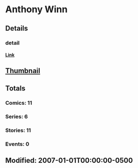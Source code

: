 # Anthony  Winn 
## Details
### detail
#### [Link](http://marvel.com/comics/creators/4526/anthony_winn?utm_campaign=apiRef&utm_source=225578a89fc76f3d20fbffda5d17a88d)
## [Thumbnail](http://i.annihil.us/u/prod/marvel/i/mg/7/10/4bb5877f28c19.jpg)
## Totals
### Comics: 11
### Series: 6
### Stories: 11
### Events: 0
## Modified: 2007-01-01T00:00:00-0500